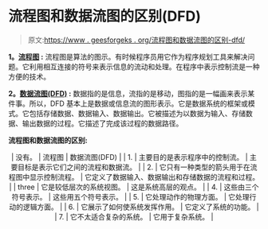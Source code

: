 # 流程图和数据流图的区别(DFD)

> 原文:[https://www . geesforgeks . org/流程图和数据流图的区别-dfd/](https://www.geeksforgeeks.org/difference-between-flowchart-and-data-flow-diagram-dfd/)

**1。[流程图](https://www.geeksforgeeks.org/an-introduction-to-flowcharts/) :**
流程图是算法的图示。有时候程序员用它作为程序规划工具来解决问题。它利用相互连接的符号来表示信息的流动和处理。在程序中表示控制流是一种方便的技术。

**2。[数据流图(DFD)](https://www.geeksforgeeks.org/what-is-dfddata-flow-diagram/) :**
数据指的是信息，流指的是移动，图指的是一幅画来表示某件事。所以，DFD 基本上是数据或信息流的图形表示。它是数据系统的框架或模式。它包括存储数据、数据输入、数据输出。它被描述为以数据为输入、存储数据、输出数据的过程。它描述了完成该过程的数据路径。

**流程图和数据流图的区别:**

<center>

| 没有。 | 流程图 | 数据流图(DFD) |
| 1. | 主要目的是表示程序中的控制流。 | 主要目标是表示它们之间的流程和数据流。 |
| 2. | 它只有一种类型的箭头用于在流程图中显示控制流程。 | 它定义了数据输入、数据输出和存储数据的流程和过程。 |
| three | 它是较低层次的系统视图。 | 这是系统高层的观点。 |
| 4. | 这些由三个符号表示。 | 这些用五个符号表示。 |
| 5. | 它处理动作的物理方面。 | 它处理行动的逻辑方面。 |
| 6. | 它展示了如何使系统发挥作用。 | 它定义了系统的功能。 |
| 7. | 它不太适合复杂的系统。 | 它用于复杂系统。 |

</center>